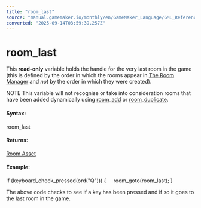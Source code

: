 ```yaml
---
title: "room_last"
source: "manual.gamemaker.io/monthly/en/GameMaker_Language/GML_Reference/Asset_Management/Rooms/room_last.htm"
converted: "2025-09-14T03:59:39.257Z"
---
```


# room\_last

This **read-only** variable holds the handle for the very last room in the game (this is defined by the order in which the rooms appear in [The Room Manager](../../../../Settings/The_Room_Manager.md) and _not_ by the order in which they were created).

NOTE This variable will not recognise or take into consideration rooms that have been added dynamically using [room\_add](../../../../../../../GameMaker_Language/GML_Reference/Asset_Management/Rooms/room_add.md) or [room\_duplicate](room_duplicate.md).

#### Syntax:

room\_last

#### Returns:

[Room Asset](../../../../The_Asset_Editors/Rooms.md)

#### Example:

if (keyboard\_check\_pressed(ord("Q")))
{
    room\_goto(room\_last);
}

The above code checks to see if a key has been pressed and if so it goes to the last room in the game.